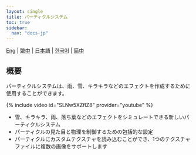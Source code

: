 ```yaml
---
layout: single
title: パーティクルシステム
toc: true
sidebar:
  nav: "docs-jp"
---
```

[Eng](/dancexr/features/particles) | [繁中](/tw/dancexr/features/particles) | [日本語](/jp/dancexr/features/particles) | [한국어](/kr/dancexr/features/particles) | [简中](/zh/dancexr/features/particles)


## 概要
パーティクルシステムは、雨、雪、キラキラなどのエフェクトを作成するために使用することができます。

{% include video id="SLNw5XZflZ8" provider="youtube" %}
* 雪、キラキラ、雨、落ち葉などのエフェクトをシミュレートできる新しいパーティクルシステム
* パーティクルの見た目と物理を制御するための包括的な設定
* パーティクルにカスタムテクスチャを読み込むことができ、1つのテクスチャファイルに複数の画像をサポートします